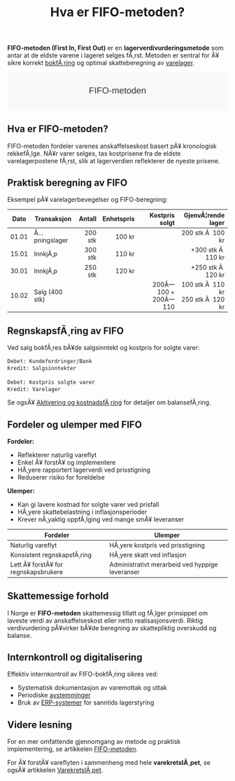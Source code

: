 ﻿---
title: "Hva er FIFO-metoden?"
meta_title: "Hva er FIFO-metoden?"
meta_description: '**FIFO-metoden (First In, First Out)** er en **lagerverdivurderingsmetode** som antar at de eldste varene i lageret selges fÃ¸rst. Metoden er sentral for Ã¥ sik...'
slug: fifo-metoden
type: blog
layout: pages/single
---

**FIFO-metoden (First In, First Out)** er en **lagerverdivurderingsmetode** som antar at de eldste varene i lageret selges fÃ¸rst. Metoden er sentral for Ã¥ sikre korrekt [bokfÃ¸ring](/blogs/regnskap/hva-er-bokforing "Hva er BokfÃ¸ring?") og optimal skatteberegning av [varelager](/blogs/regnskap/hva-er-varelager "Hva er Varelager?").

![FIFO-metoden Oversikt](fifo-metoden-image.svg)

## Hva er FIFO-metoden?

FIFO-metoden fordeler varenes anskaffelseskost basert pÃ¥ kronologisk rekkefÃ¸lge. NÃ¥r varer selges, tas kostprisene fra de eldste varelagerpostene fÃ¸rst, slik at lagerverdien reflekterer de nyeste prisene.

## Praktisk beregning av FIFO

Eksempel pÃ¥ varelagerbevegelser og FIFO-beregning:

| **Dato**  | **Transaksjon**     | **Antall** | **Enhetspris** | **Kostpris solgt** | **GjenvÃ¦rende lager** |
|-----------|---------------------|-----------:|---------------:|-------------------:|----------------------:|
| 01.01     | Ã…pningslager        |      200 stk |        100 kr |                    | 200 stk Ã  100 kr     |
| 15.01     | InnkjÃ¸p              |      300 stk |        110 kr |                    | +300 stk Ã  110 kr    |
| 30.01     | InnkjÃ¸p              |      250 stk |        120 kr |                    | +250 stk Ã  120 kr    |
| 10.02     | Salg (400 stk)      |               |               | 200Ã—100 + 200Ã—110  | 100 stk Ã  110 kr<br>250 stk Ã  120 kr |

## RegnskapsfÃ¸ring av FIFO

Ved salg bokfÃ¸res bÃ¥de salgsinntekt og kostpris for solgte varer:

```plaintext
Debet: Kundefordringer/Bank
Kredit: Salgsinntekter

Debet: Kostpris solgte varer
Kredit: Varelager
```

Se ogsÃ¥ [Aktivering og kostnadsfÃ¸ring](/blogs/regnskap/hva-er-aktivering "Hva er Aktivering?") for detaljer om balansefÃ¸ring.

## Fordeler og ulemper med FIFO

**Fordeler:**

* Reflekterer naturlig vareflyt
* Enkel Ã¥ forstÃ¥ og implementere
* HÃ¸yere rapportert lagerverdi ved prisstigning
* Reduserer risiko for foreldelse

**Ulemper:**

* Kan gi lavere kostnad for solgte varer ved prisfall
* HÃ¸yere skattebelastning i inflasjonsperioder
* Krever nÃ¸yaktig oppfÃ¸lging ved mange smÃ¥ leveranser

| **Fordeler**                           | **Ulemper**                                       |
|----------------------------------------|---------------------------------------------------|
| Naturlig vareflyt                      | HÃ¸yere kostpris ved prisstigning                  |
| Konsistent regnskapsfÃ¸ring             | HÃ¸yere skatt ved inflasjon                        |
| Lett Ã¥ forstÃ¥ for regnskapsbrukere     | Administrativt merarbeid ved hyppige leveranser   |

## Skattemessige forhold

I Norge er **FIFO-metoden** skattemessig tillatt og fÃ¸lger prinsippet om laveste verdi av anskaffelseskost eller netto realisasjonsverdi. Riktig verdivurdering pÃ¥virker bÃ¥de beregning av skattepliktig overskudd og balanse.

## Internkontroll og digitalisering

Effektiv internkontroll av FIFO-bokfÃ¸ring sikres ved:

* Systematisk dokumentasjon av varemottak og uttak
* Periodiske [avstemminger](/blogs/regnskap/hva-er-avstemming "Hva er Avstemming?")
* Bruk av [ERP-systemer](/blogs/regnskap/hva-er-erp-system "Hva er ERP-system?") for sanntids lagerstyring

## Videre lesning

For en mer omfattende gjennomgang av metode og praktisk implementering, se artikkelen [FIFO-metoden](/blogs/regnskap/fifo-metoden "FIFO-metoden").

For Ã¥ forstÃ¥ vareflyten i sammenheng med hele **varekretslÃ¸pet**, se ogsÃ¥ artikkelen [VarekretslÃ¸pet](/blogs/regnskap/varekretslopet "VarekretslÃ¸pet: Flyt av varer og kapital").







